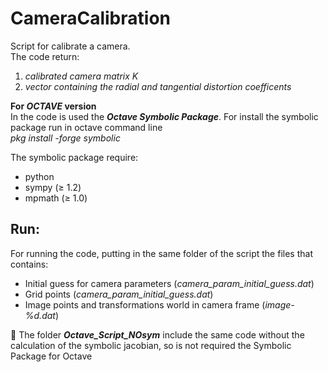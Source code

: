 # CameraCalibration
Script for calibrate a camera.  
The code return:  
1. *calibrated camera matrix K*  
2. *vector containing the radial and tangential distortion coefficents*

**For _OCTAVE_ version**  
In the code is used the ***Octave Symbolic Package***. 
For install the symbolic package run in octave command line  
*pkg install -forge symbolic*  
  
The symbolic package require:  
* python
* sympy (≥ 1.2)  
* mpmath (≥ 1.0)


## Run:
For running the code, putting in the same folder of the script the files that contains:  
* Initial guess for camera parameters (*camera_param_initial_guess.dat*)
* Grid points (*camera_param_initial_guess.dat*)
* Image points and transformations world in camera frame (*image-%d.dat*)

:triangular_flag_on_post: The folder ***Octave_Script_NOsym*** include the same code without the calculation of the symbolic jacobian, so is not required the Symbolic Package for Octave
